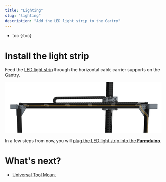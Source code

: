 ```yaml
---
title: "Lighting"
slug: "lighting"
description: "Add the LED light strip to the Gantry"
---
```


* toc
{:toc}


# Install the light strip

Feed the [LED light strip](../../bom/electronics-and-wiring/led-strip.md) through the horizontal cable carrier supports on the Gantry.

![lights](_images/lights.png)

In a few steps from now, you will [plug the LED light strip into the **Farmduino**](../electronics.md#step-2-connect-the-peripherals).

# What's next?

 * [Universal Tool Mount](../tools/utm.md)
